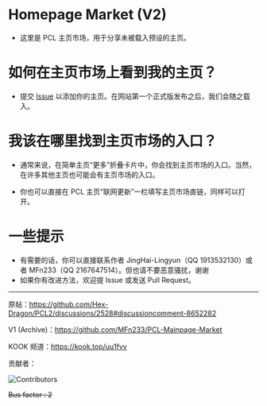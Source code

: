 # Homepage Market (V2)

- 这里是 PCL 主页市场，用于分享未被载入预设的主页。

# 如何在主页市场上看到我的主页？

- 提交 [Issue](https://github.com/HomePlaza-Of-PCL2/Homepage-Market/issues/new?assignees=&labels=%E6%96%B0%E4%B8%BB%E9%A1%B5&projects=&template=new.yml) 以添加你的主页。在网站第一个正式版发布之后，我们会随之载入。

# 我该在哪里找到主页市场的入口？

- 通常来说，在简单主页“更多”折叠卡片中，你会找到主页市场的入口。当然，在许多其他主页也可能会有主页市场的入口。

- 你也可以直接在 PCL 主页“联网更新”一栏填写主页市场直链，同样可以打开。

# 一些提示

- 有需要的话，你可以直接联系作者 JingHai-Lingyun（QQ 1913532130）或者 MFn233（QQ 2167647514）。但也请不要恶意骚扰，谢谢
- 如果你有改进方法，欢迎提 Issue 或发送 Pull Request。

---

原帖：https://github.com/Hex-Dragon/PCL2/discussions/2528#discussioncomment-8652282

V1 (Archive)：https://github.com/MFn233/PCL-Mainpage-Market

KOOK 频道：https://kook.top/uu1fvv

贡献者：

![Contributors](https://contrib.rocks/image?repo=MFn233/PCL-Mainpage-Market)

~~Bus factor : 2~~
